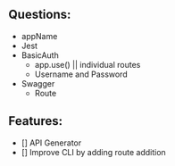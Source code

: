 ## Questions:

- appName
- Jest
- BasicAuth
  - app.use() || individual routes
  - Username and Password
- Swagger
  - Route

## Features:

- [] API Generator
- [] Improve CLI by adding route addition


